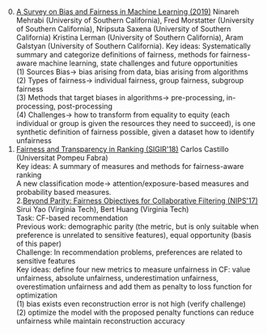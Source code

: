 0. [A Survey on Bias and Fairness in Machine Learning (2019)](https://arxiv.org/pdf/1908.09635)  Ninareh Mehrabi (University of Southern California), Fred Morstatter (University of Southern California), Nripsuta Saxena (University of Southern California) Kristina Lerman (University of Southern California), Aram Galstyan (University of Southern California).
Key ideas: Systematically summary and categorize definitions of fairness, methods for fairness-aware machine learning, state challenges and future opportunities  
(1) Sources Bias-> bias arising from data, bias arising from algorithms  
(2) Types of fairness-> individual fairness, group fairness, subgroup fairness  
(3) Methods that target biases in algorithms-> pre-processing, in-processing, post-processing  
(4) Challenges-> how to transform from equality to equity (each individual or group is given the resources they need to succeed), is one synthetic definition of fairness possible, given a dataset how to identify unfairness  
1. [Fairness and Transparency in Ranking (SIGIR'18)](https://dl.acm.org/ft_gateway.cfm?id=3308783&ftid=2036216&dwn=1&CFID=119489206&CFTOKEN=76711083f903224c-E779318B-BFED-B517-2464C9710362C053)	Carlos Castillo	(Universitat Pompeu Fabra)    
Key ideas: A summary of measures and methods for fairness-aware ranking  
A new classification mode-> attention/exposure-based measures and probability based measures.  
2.[Beyond Parity: Fairness Objectives for Collaborative Filtering (NIPS'17)](https://arxiv.org/pdf/1705.08804) Sirui Yao (Virginia Tech), Bert Huang (Virginia Tech)  
Task: CF-based recommendation  
Previous work: demographic parity (the metric, but is only suitable when preference is unrelated to sensitive features), equal opportunity (basis of this paper)  
Challenge: In recommendation problems, preferences are related to sensitive features  
Key ideas: define four new metrics to measure unfairness in CF: value unfairness, absolute unfairness, underestimation unfairness, overestimation unfairness and add them as penalty to loss function for optimization  
(1) bias exists even reconstruction error is not high (verify challenge)  
(2) optimize the model with the proposed penalty functions can reduce unfairness while maintain reconstruction accuracy  


